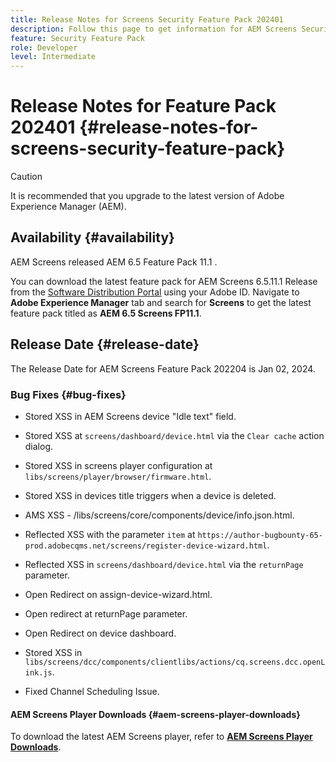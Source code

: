 ```yaml
---
title: Release Notes for Screens Security Feature Pack 202401
description: Follow this page to get information for AEM Screens Security Feature Pack 202401 released on Jan 2, 2024.
feature: Security Feature Pack
role: Developer
level: Intermediate
---
```

# Release Notes for Feature Pack 202401 {#release-notes-for-screens-security-feature-pack}

>[!CAUTION]
>It is recommended that you upgrade to the latest version of Adobe Experience Manager (AEM).

## Availability {#availability}

AEM Screens released AEM 6.5 Feature Pack 11.1 .

You can download the latest feature pack for AEM Screens 6.5.11.1 Release from the [Software Distribution Portal](https://experience.adobe.com/#/downloads/content/software-distribution/en/aem.html) using your Adobe ID. Navigate to **Adobe Experience Manager** tab and search for **Screens** to get the latest feature pack titled as **AEM 6.5 Screens FP11.1**.

## Release Date {#release-date}

The Release Date for AEM Screens Feature Pack 202204 is Jan 02, 2024.

### Bug Fixes {#bug-fixes}

* Stored XSS in AEM Screens device "Idle text" field.

* Stored XSS at `screens/dashboard/device.html` via the `Clear cache` action dialog.

* Stored XSS in screens player configuration at `libs/screens/player/browser/firmware.html`.

* Stored XSS in devices title triggers when a device is deleted.

* AMS XSS - /libs/screens/core/components/device/info.json.html.

* Reflected XSS with the parameter `item` at `https://author-bugbounty-65-prod.adobecqms.net/screens/register-device-wizard.html`.

* Reflected XSS in `screens/dashboard/device.html` via the `returnPage` parameter.

* Open Redirect on assign-device-wizard.html.

* Open redirect at returnPage parameter.

* Open Redirect on device dashboard.

* Stored XSS in `libs/screens/dcc/components/clientlibs/actions/cq.screens.dcc.openLink.js`.

* Fixed Channel Scheduling Issue.

#### AEM Screens Player Downloads  {#aem-screens-player-downloads}

To download the latest AEM Screens player, refer to **[AEM Screens Player Downloads](https://download.macromedia.com/screens/index.html)**.

